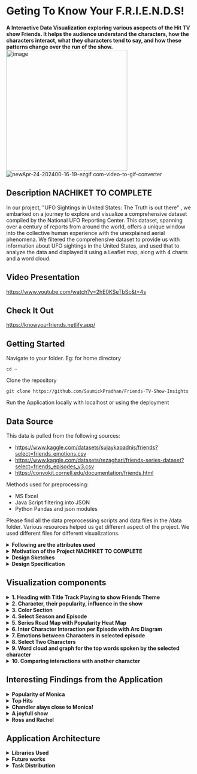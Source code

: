 # Geting To Know Your F.R.I.E.N.D.S!



**A Interactive Data Visualization exploring various ascpects of the Hit TV show Friends. It helps the audience understand  the characters, how the characters interact, what they characters tend to say, and how these patterns change over the run of the show.**
<img width="323" alt="image" src="https://github.com/SaumickPradhan/Friends-TV-Show-Insights/assets/85262444/4e32d897-c555-4291-95a4-b2a25e97f6fc">![newApr-24-202400-16-19-ezgif com-video-to-gif-converter](https://github.com/SaumickPradhan/Friends-TV-Show-Insights/assets/85262444/9554eadf-1683-420e-b4d1-caec30d4c295)


<h2>Description NACHIKET TO COMPLETE</h2>

In our project, "UFO Sightings in United States: The Truth is out there" , we embarked on a journey to explore and visualize a comprehensive dataset compiled by the National UFO Reporting Center. This dataset, spanning over a century of reports from around the world, offers a unique window into the collective human experience with the unexplained aerial phenomena. We filtered the comprehensive dataset to provide us with information about UFO sightings in the United States, and used that to analyze the data and displayed it using a Leaflet map, along with 4 charts and a word cloud.

<h2>Video Presentation</h2>

https://www.youtube.com/watch?v=2hE0KSeTbSc&t=4s

<h2>Check It Out</h2>

https://knowyourfriends.netlify.app/

<h2>Getting Started</h2>

Navigate to your folder. Eg: for home directory

```
cd ~
```

Clone the repository

```
git clone https://github.com/SaumickPradhan/Friends-TV-Show-Insights
```

Run the Application locally with localhost or using the deployment

<h2>Data Source</h2>

This data is pulled from the following sources:

* https://www.kaggle.com/datasets/sujaykapadnis/friends?select=friends_emotions.csv
* https://www.kaggle.com/datasets/rezaghari/friends-series-dataset?select=friends_episodes_v3.csv
* https://convokit.cornell.edu/documentation/friends.html

Methods used for preprocessing:
* MS Excel
* Java Script filtering into JSON
* Python Pandas and json modules

Please find all the data preprocessing scripts and data files in the /data folder.  Various resources helped us get different aspect of the project. We used different files for different visualizations. 

<details>
<summary><b>Following are the attributes used</b></summary>

| Entity           | Class   | Description                                       |
|------------------|---------|---------------------------------------------------|
| character        | string  | Name of the character                             |
| lines_spoken     | integer | Number of lines spoken by the character           |
| words_spoken     | integer | Total words spoken by the character               |
| emotions         | string  | Emotions expressed by the character               |
| seasons          | string  | Seasons in which the character appears           |
| scenes           | integer | Number of scenes the character appears in         |
| episodes         | integer | Number of episodes the character appears in       |
| location         | string  | Location of the scene or interaction              |
| char_interaction | string  | ID or label for character interaction             |
| scene_members    | string  | Other characters in the scene                     |


</details>



 <details>
  <summary><b>Motivation of the Project NACHIKET TO COMPLETE</b></summary>

The motivation for this project was to contribute to the knowledge about the existance of Extraterrestrial activity
and contribute to the documentation and analysis of this cultural phenomenon, adding to the body of knowledge available for researchers, enthusiasts, and the curious alike. We also wanted to hone our data analysis skills in front-end frameworks like D3.Js and Leaflet.js along with using python to analyze and clean the dataset. This data also has first-hand encounters from real people via a reputable
website. 

</details>


<details><summary><b>Design Sketches</b></summary>



**UI sketches**

<img width="553" alt="image" src="https://github.com/SaumickPradhan/Friends-TV-Show-Insights/assets/85262444/45776895-8583-48c7-8153-fa64dde95dda">

<img width="600" alt="image" src="https://github.com/SaumickPradhan/Friends-TV-Show-Insights/assets/85262444/40dc4b91-f40c-4290-a68d-d5d0ce506c5a">




**B Goals sketches**
NACHIKET TO COMPLETE

**A goals**
NACHIKET TO COMPLETE MORE

<img width="660" alt="image" src="https://github.com/SaumickPradhan/Friends-TV-Show-Insights/assets/85262444/16327b12-a5dd-4660-8a30-634b9f31cdf2">

<img width="777" alt="image" src="https://github.com/SaumickPradhan/Friends-TV-Show-Insights/assets/85262444/7f2dba9e-94f9-4488-818b-d85b6051179b">


</details>

<details><summary><b>Design Specification</b></summary>

* Used a linear page scrollable format (changed our original grid based format) as we wanted a linear story flow of selections instead of multiple views together. This facilitiates our story flow during our case studies and findings, mentioned later. 
* Have a story-like feel with the ability to select the episodes and season which is tracked on the top
* Intutive tool tips on all
* More info about design specifications to follow

</details>

<h2>Visualization components</h2>

<details>
  <summary><b>1. Heading with Title Track Playing to show Friends Theme</b> </summary>
  
  <b>C Goals Heading with Intro for the show. The title show song plays in the background with a music player</b>

<img width="791" alt="image" src="https://github.com/SaumickPradhan/Friends-TV-Show-Insights/assets/85262444/7868fa55-a9eb-4a10-8601-2f9001ab7caa">

</details>


<details>
  <summary><b>2. Character, their popularity, influence in the show</b> </summary>
  
  <b>Graph which shows the popularity of the Character is a particular Episode</b>
    **Reason:** Helps the user understand which character is prominant in a particular episode and season. They can shoose to watch one with their favourite character.
<img width="568" alt="image" src="https://github.com/SaumickPradhan/Friends-TV-Show-Insights/assets/85262444/35cbc43b-1bc8-479b-b32b-210b0544a827">


</details>


<details>
  <summary><b>3. Color Section </b> </summary>
  
We decided to go with the famous color pallete from Friends which is Red, yellow and blue across all the Viz. Hence our hover is also one of these colors.
</details>


<details>
  <summary><b>4. Select Season and Episode</b> </summary>
  <b>  Dynamic dropdown to select season and episode from that season. The Arc Diagram, Popularity bar graph and emotions bar graphs are Linked</b>


<img width="396" alt="image" src="https://github.com/SaumickPradhan/Friends-TV-Show-Insights/assets/85262444/922adc58-09ce-4f8f-82bc-97132bc4090c">


</details>


<details>
  <summary><b>5. Series Road Map with Popularity Heat Map</b> </summary>
  <b> Helps the user see the road map for the show, find out interesting episodes, their popularity based on Ratings by viewers talking about them "lines spoken" </b>
 
 **Reason:** Helps users select which episode they want to watch based on popularity.
 
<img width="1006" alt="image" src="https://github.com/SaumickPradhan/Friends-TV-Show-Insights/assets/85262444/22457ca8-8fde-4e02-bec8-703dd631c806">

</details>



<details>
  <summary><b>6. Inter Character Interaction per Episode with Arc Diagram</b> </summary>
  <b> An Arc diagram to show relation between different characters in the selected episode. 
   
  **Reason:** We decided to also include supporting characters to show interesting charaters in each episode and how they interate with the main characters. A Tool tip shows the interactions of the character with other characters and the scenes they are together.</b>

<img width="1197" alt="image" src="https://github.com/SaumickPradhan/Friends-TV-Show-Insights/assets/85262444/ca2a5810-9d8e-47a4-88c4-8cbabd66a6bb">

</details>


<details>
  <summary><b>7. Emotions between Characters in selected episode</b> </summary>

  
  <b> Bar chart for showing general emotions of characters in a particular episode.</b>

  **Reason:** This is really intereting as the users can filter which episode to watch based on the general emotion in the episode between charactes.

<img width="580" alt="image" src="https://github.com/SaumickPradhan/Friends-TV-Show-Insights/assets/85262444/01b975fe-2c9d-4b41-ab27-27c7f9b642de">

</details>



<details>
<summary><b>8. Select Two Characters</b></summary>
<b>Select the characters you want to focus on</b>
<img width="400" alt="image" src="https://github.com/SaumickPradhan/Friends-TV-Show-Insights/assets/85262444/c41ad58f-eb6d-48e8-a554-23425c548b0b">



</details>


<details>
<summary><b>9. Word cloud and graph for the top words spoken by the selected character</b></summary>
<b>Shows the top used words and thier frequency for the selected character</b>

<img width="1459" alt="image" src="https://github.com/SaumickPradhan/Friends-TV-Show-Insights/assets/85262444/cb4635ec-b460-4688-a3a4-6448ed174a42">

</details>

<details>
<summary><b>10. Comparing interactions with another character</b></summary>
<b>Shows the top used words between the selected characters in conversation with each other. First plot starts of as solo interaction.</b>

<img width="1395" alt="image" src="https://github.com/SaumickPradhan/Friends-TV-Show-Insights/assets/85262444/0a255085-ed36-469a-9d16-c6207a8d9274">

</details>



<h2>Interesting Findings from the Application</h2>

<details>
<summary><b>Popularity of Monica</b></summary>
<b>Even though the story does not evlove around Monica, she is the most popular character in the show throughout episodes</b>

<img width="597" alt="image" src="https://github.com/SaumickPradhan/Friends-TV-Show-Insights/assets/85262444/be7b222a-ea4b-409d-a966-fac739214f9e">


</details>

<details>
<summary><b>Top Hits</b></summary>
  
<b>Along with the season finales, the biggests hit was the "One that could have been" episode as it had the Biggest Cliff hanger in the history of modern Sitcoms</b>

<img width="990" alt="image" src="https://github.com/SaumickPradhan/Friends-TV-Show-Insights/assets/85262444/48ca0abd-ad5f-4f0f-87ce-5834d5f1a4e4">

  
</details>

<details>
<summary><b>Chandler alays close to Monica!</b></summary>
<b>Chandler has always spent most of his scenes with Monica since the beginning, hinting at the future plot of their relationship</b>
  
<img width="1014" alt="image" src="https://github.com/SaumickPradhan/Friends-TV-Show-Insights/assets/85262444/2aef6d8a-3ba1-4d60-aa25-01aa3cb2c498">


</details>


<details>
<summary><b>A joyfull show</b></summary>
<b> Most of the seasons finales are "Joyful" which tells a lot about the shows theme</b>

  <img width="588" alt="image" src="https://github.com/SaumickPradhan/Friends-TV-Show-Insights/assets/85262444/59a3f469-c516-4f84-a429-89887db8d160">


</details>

<details>
<summary><b>Ross and Rachel</b></summary>
<b> Both of their common words have always been each others names, which shows their relation <b>
 
<img width="1382" alt="image" src="https://github.com/SaumickPradhan/Friends-TV-Show-Insights/assets/85262444/349579b3-25d4-45c9-a6fc-4d2024029b70">

</details>




<h2>Application Architecture </h2>

<details>
<summary><b>Libraries Used</b></summary>
 
- [Javascript D3](https://d3js.org/)
   
- [WordCloud](https://github.com/jasondavies/d3-cloud)
</details>




<details>
<summary><b>Future works</b></summary>
<b>1. </b> looking at a way add location specific data

<b>2. </b> creating a way to add episode links to the heatmap

<b>3. </b> Improve styling and spacing in the page
  
</details>




 <details>
  <summary><b>Task Distribution</b></summary>

  <b> Here are the components worked on by the Team:</b>
  
  *  Introduction, title and Refresh: Saumick
  *  Song in background: Saumick
  *  Populariy of Character graph: Saumick
  *  Main drop downs: Saumick
  *  Data preprocessing: Nachiket and Saumick
  *  Heatmap Series Road Map with Popularity: Saumick
  *  Inter Character Interaction per Episode: Saumick
  *  Graph Top Emotions between Characters: Saumick
  *  Character drop downs: Nachiket
  *  Solo Word cloud: Nachiket
  *  Character freq bar chart: Nachiket
  *  Word Cloud for character interaction: Nachiket
  *  CSS, coloring and formatting maps: Saumick + Nachiket
  *  Documentation: Saumick + Nachiket
  *  UI Sketches: Saumick + Nachiket
    
 </details>
